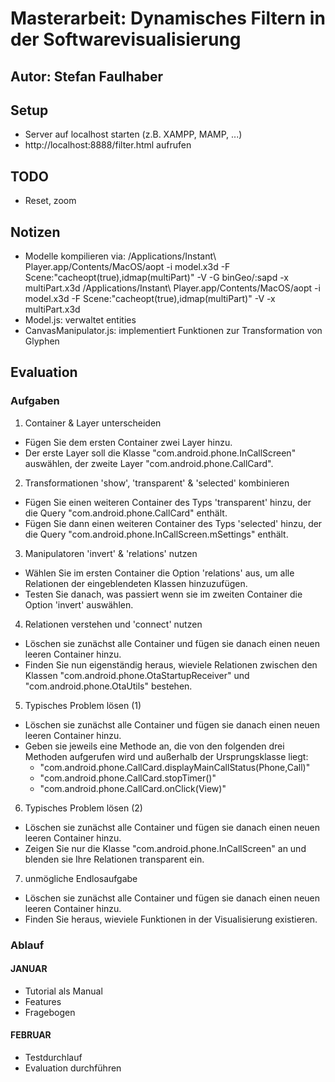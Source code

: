 # Masterarbeit: Dynamisches Filtern in der Softwarevisualisierung

## Autor: Stefan Faulhaber

## Setup

- Server auf localhost starten (z.B. XAMPP, MAMP, ...)
- http://localhost:8888/filter.html aufrufen

## TODO

- Reset, zoom

## Notizen

- Modelle kompilieren via: 
  /Applications/Instant\ Player.app/Contents/MacOS/aopt -i model.x3d -F Scene:"cacheopt(true),idmap(multiPart)" -V -G binGeo/:sapd -x multiPart.x3d 
  /Applications/Instant\ Player.app/Contents/MacOS/aopt -i model.x3d -F Scene:"cacheopt(true),idmap(multiPart)" -V -x multiPart.x3d
- Model.js: verwaltet entities
- CanvasManipulator.js: implementiert Funktionen zur Transformation von Glyphen

## Evaluation

### Aufgaben

1. Container & Layer unterscheiden

  - Fügen Sie dem ersten Container zwei Layer hinzu.
  - Der erste Layer soll die Klasse "com.android.phone.InCallScreen" auswählen, der zweite Layer "com.android.phone.CallCard".

2. Transformationen 'show', 'transparent' & 'selected' kombinieren

  - Fügen Sie einen weiteren Container des Typs 'transparent' hinzu, der die Query "com.android.phone.CallCard" enthält. 
  - Fügen Sie dann einen weiteren Container des Typs 'selected' hinzu, der die Query "com.android.phone.InCallScreen.mSettings" enthält.

3. Manipulatoren 'invert' & 'relations' nutzen

  - Wählen Sie im ersten Container die Option 'relations' aus, um alle Relationen der eingeblendeten Klassen hinzuzufügen.
  - Testen Sie danach, was passiert wenn sie im zweiten Container die Option 'invert' auswählen.

4. Relationen verstehen und 'connect' nutzen

  - Löschen sie zunächst alle Container und fügen sie danach einen neuen leeren Container hinzu.
  - Finden Sie nun eigenständig heraus, wieviele Relationen zwischen den Klassen "com.android.phone.OtaStartupReceiver" und "com.android.phone.OtaUtils" bestehen.

5. Typisches Problem lösen (1)

  - Löschen sie zunächst alle Container und fügen sie danach einen neuen leeren Container hinzu.
  - Geben sie jeweils eine Methode an, die von den folgenden drei Methoden aufgerufen wird und außerhalb der Ursprungsklasse liegt:
    - "com.android.phone.CallCard.displayMainCallStatus(Phone,Call)"
    - "com.android.phone.CallCard.stopTimer()"
    - "com.android.phone.CallCard.onClick(View)"

6. Typisches Problem lösen (2)

  - Löschen sie zunächst alle Container und fügen sie danach einen neuen leeren Container hinzu.
  - Zeigen Sie nur die Klasse "com.android.phone.InCallScreen" an und blenden sie Ihre Relationen transparent ein.

7. unmögliche Endlosaufgabe

  - Löschen sie zunächst alle Container und fügen sie danach einen neuen leeren Container hinzu.
  - Finden Sie heraus, wieviele Funktionen in der Visualisierung existieren.

### Ablauf

#### JANUAR

- Tutorial als Manual
- Features
- Fragebogen

#### FEBRUAR

- Testdurchlauf
- Evaluation durchführen